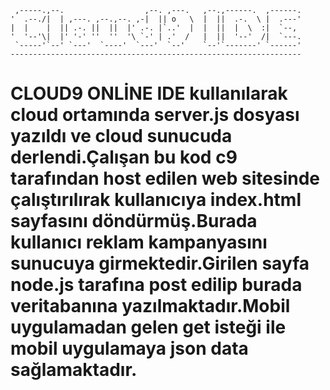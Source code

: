 
     ,-----.,--.                  ,--. ,---.   ,--.,------.  ,------.
    '  .--./|  | ,---. ,--.,--. ,-|  || o   \  |  ||  .-.  \ |  .---'
    |  |    |  || .-. ||  ||  |' .-. |`..'  |  |  ||  |  \  :|  `--, 
    '  '--'\|  |' '-' ''  ''  '\ `-' | .'  /   |  ||  '--'  /|  `---.
     `-----'`--' `---'  `----'  `---'  `--'    `--'`-------' `------'
    ----------------------------------------------------------------- 

# CLOUD9 ONLİNE IDE kullanılarak cloud ortamında server.js dosyası yazıldı ve cloud sunucuda derlendi.Çalışan bu kod  c9 tarafından host edilen web sitesinde çalıştırılırak kullanıcıya index.html sayfasını döndürmüş.Burada kullanıcı reklam kampanyasını sunucuya girmektedir.Girilen sayfa node.js tarafına post edilip burada veritabanına yazılmaktadır.Mobil uygulamadan gelen get isteği ile mobil uygulamaya json data sağlamaktadır.
